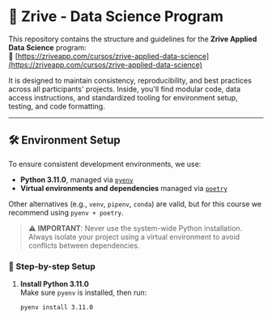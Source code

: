 # 🚀 Zrive - Data Science Program

This repository contains the structure and guidelines for the **Zrive Applied Data Science** program:  
🔗 [https://zriveapp.com/cursos/zrive-applied-data-science](https://zriveapp.com/cursos/zrive-applied-data-science)

It is designed to maintain consistency, reproducibility, and best practices across all participants' projects. Inside, you'll find modular code, data access instructions, and standardized tooling for environment setup, testing, and code formatting.

---

## 🛠️ Environment Setup

To ensure consistent development environments, we use:

- **Python 3.11.0**, managed via [`pyenv`](https://github.com/pyenv/pyenv)
- **Virtual environments and dependencies** managed via [`poetry`](https://python-poetry.org/)

Other alternatives (e.g., `venv`, `pipenv`, `conda`) are valid, but for this course we recommend using `pyenv + poetry`.

> ⚠️ **IMPORTANT**: Never use the system-wide Python installation. Always isolate your project using a virtual environment to avoid conflicts between dependencies.

### 🔧 Step-by-step Setup

1. **Install Python 3.11.0**  
   Make sure `pyenv` is installed, then run:
   ```bash
   pyenv install 3.11.0
